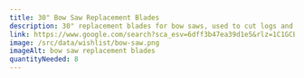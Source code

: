 ```yaml
---
title: 30" Bow Saw Replacement Blades
description: 30" replacement blades for bow saws, used to cut logs and branches
link: https://www.google.com/search?sca_esv=6dff3b47ea39d1e5&rlz=1C1GCEA_enUS1088US1088&sxsrf=ADLYWIJtp9tH06cV06K_z6fosekRG00SlA:1721748597517&q=30+bow+saw+replacement+blade&udm=28&fbs=AEQNm0A-TSThzBStWy2iQzbzvM8E5ytGZgQarMcVdjSRMHEykcJD9grKaAt6lsozr0RMsdPHhxQXtcEAVeJDa6I6dkofU52z7Mip8qJfU5kGUYvfscmR9BN5Bd8Dm6kW7y7xum69G6_chHqeUT4fWuMYYzuVKoTwCnLNpnv61a---26G8jo9_tk4y7Du53V2lTrkduhRfmErh6HkTNS5Ct2ljVx55X0hmQ&ved=1t:220175&ictx=111&biw=1920&bih=919&dpr=1
image: /src/data/wishlist/bow-saw.png
imageAlt: bow saw replacement blades
quantityNeeded: 8
---
```

